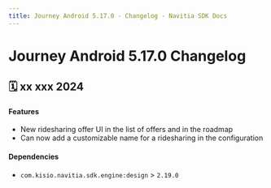 ```yaml
---
title: Journey Android 5.17.0 - Changelog - Navitia SDK Docs
---
```


# Journey Android 5.17.0 Changelog

<h2>🗓 xx xxx 2024</h2>

#### Features 
- New ridesharing offer UI in the list of offers and in the roadmap
- Can now add a customizable name for a ridesharing in the configuration

#### Dependencies
- `com.kisio.navitia.sdk.engine:design` > `2.19.0`
